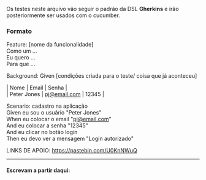 Os testes neste arquivo vão seguir o padrão da DSL **Gherkins** e irão posteriormente ser usados com o cucumber.

### Formato

Feature: [nome da funcionalidade]  
    Como um ...  
    Eu quero ...  
    Para que ...  

Background:
Given [condições criada para o teste/ coisa que já aconteceu]

  | Nome        | Email         | Senha    |  
  | Peter Jones | pj@email.com  | 12345    |  
 
 
Scenario: cadastro na aplicação  
    Given eu sou o usuário "Peter Jones"  
    When eu colocar o email "pj@email.com"  
    And eu colocar a senha "12345"  
    And eu clicar no botão login  
    Then eu devo ver a mensagem "Login autorizado"  
    
LINKS DE APOIO: https://pastebin.com/U0KnNWuQ  

------------------------------------------------------------------
#### Escrevam a partir daqui:
